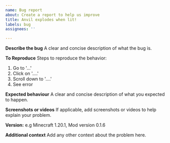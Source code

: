 ```yaml
---
name: Bug report
about: Create a report to help us improve
title: Anvil explodes when lit!
labels: bug
assignees: ''

---
```


**Describe the bug**
A clear and concise description of what the bug is.

**To Reproduce**
Steps to reproduce the behavior:
1. Go to '...'
2. Click on '....'
3. Scroll down to '....'
4. See error

**Expected behaviour**
A clear and concise description of what you expected to happen.

**Screenshots or videos**
If applicable, add screenshots or videos to help explain your problem.

**Version:**
e.g Minecraft 1.20.1, Mod version 0.1.6

**Additional context**
Add any other context about the problem here.
